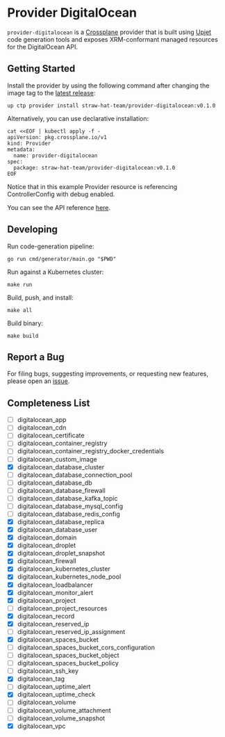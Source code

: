 # Provider DigitalOcean

`provider-digitalocean` is a [Crossplane](https://crossplane.io/) provider that
is built using [Upjet](https://github.com/crossplane/upjet) code
generation tools and exposes XRM-conformant managed resources for the
DigitalOcean API.

## Getting Started

Install the provider by using the following command after changing the image tag
to the [latest release](https://marketplace.upbound.io/providers/straw-hat-team/provider-digitalocean):
```
up ctp provider install straw-hat-team/provider-digitalocean:v0.1.0
```

Alternatively, you can use declarative installation:
```
cat <<EOF | kubectl apply -f -
apiVersion: pkg.crossplane.io/v1
kind: Provider
metadata:
  name: provider-digitalocean
spec:
  package: straw-hat-team/provider-digitalocean:v0.1.0
EOF
```

Notice that in this example Provider resource is referencing ControllerConfig with debug enabled.

You can see the API reference [here](https://doc.crds.dev/github.com/straw-hat-team/provider-digitalocean).

## Developing

Run code-generation pipeline:
```console
go run cmd/generator/main.go "$PWD"
```

Run against a Kubernetes cluster:

```console
make run
```

Build, push, and install:

```console
make all
```

Build binary:

```console
make build
```

## Report a Bug

For filing bugs, suggesting improvements, or requesting new features, please
open an [issue](https://github.com/straw-hat-team/provider-digitalocean/issues).

## Completeness List

- [ ] digitalocean_app
- [ ] digitalocean_cdn
- [ ] digitalocean_certificate
- [ ] digitalocean_container_registry
- [ ] digitalocean_container_registry_docker_credentials
- [ ] digitalocean_custom_image
- [x] digitalocean_database_cluster
- [ ] digitalocean_database_connection_pool
- [ ] digitalocean_database_db
- [ ] digitalocean_database_firewall
- [ ] digitalocean_database_kafka_topic
- [ ] digitalocean_database_mysql_config
- [ ] digitalocean_database_redis_config
- [x] digitalocean_database_replica
- [x] digitalocean_database_user
- [x] digitalocean_domain
- [x] digitalocean_droplet
- [x] digitalocean_droplet_snapshot
- [x] digitalocean_firewall
- [x] digitalocean_kubernetes_cluster
- [x] digitalocean_kubernetes_node_pool
- [x] digitalocean_loadbalancer
- [x] digitalocean_monitor_alert
- [x] digitalocean_project
- [ ] digitalocean_project_resources
- [x] digitalocean_record
- [x] digitalocean_reserved_ip
- [ ] digitalocean_reserved_ip_assignment
- [x] digitalocean_spaces_bucket
- [ ] digitalocean_spaces_bucket_cors_configuration
- [ ] digitalocean_spaces_bucket_object
- [ ] digitalocean_spaces_bucket_policy
- [ ] digitalocean_ssh_key
- [x] digitalocean_tag
- [ ] digitalocean_uptime_alert
- [x] digitalocean_uptime_check
- [ ] digitalocean_volume
- [ ] digitalocean_volume_attachment
- [ ] digitalocean_volume_snapshot
- [x] digitalocean_vpc
